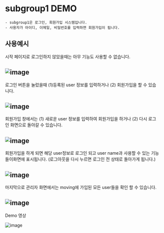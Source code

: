 # subgroup1 DEMO
```
- subgroup1은 로그인, 회원가입 시스템입니다.
- 사용자가 아이디, 이메일, 비밀번호를 입력하면 회원가입이 됩니다.
```  
## 사용예시
  
시작 페이지로 로그인하지 않았을때는 아무 기능도 사용할 수 없습니다.

![image](https://user-images.githubusercontent.com/33653264/120108685-49623380-c1a1-11eb-8c40-0b60279a0d68.png)
---  

로그인 버튼을 눌렀을때 (1)등록된 user 정보를 입력하거나 (2) 회원가입을 할 수 있습니다.

![image](https://user-images.githubusercontent.com/33653264/120108878-02c10900-c1a2-11eb-9a9d-6c4e078cc89e.png)
---  

회원가입 창에서는 (1) 새로운 user 정보를 입력하여 회원가입을 하거나 (2) 다시 로그인 화면으로 돌아갈 수 있습니다.

![image](https://user-images.githubusercontent.com/33653264/120109047-b75b2a80-c1a2-11eb-8912-968272e504d7.png)
---

회원가입을 하게 되면 해당 user정보로 로그인 되고 user name과 사용할 수 있는 기능들이화면에 표시됩니다.
(로그아웃을 다시 누르면 로그인 전 상태로 돌아가게 됩니다.)

![image](https://user-images.githubusercontent.com/33653264/120109159-381a2680-c1a3-11eb-8e6b-3bc379887ff5.png)
---

마지막으로 관리자 화면에서는 moving에 가입된 모든 user들을 확인 할 수 있습니다.

![image](https://user-images.githubusercontent.com/33653264/120109266-a0690800-c1a3-11eb-892e-115a6efee8ca.png)
---

Demo 영상

![image](https://user-images.githubusercontent.com/33653264/120109471-90055d00-c1a4-11eb-964b-cd0f7a2dc323.png)


